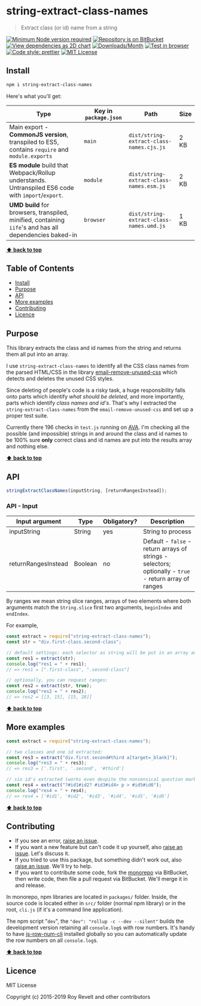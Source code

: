 # string-extract-class-names

> Extract class (or id) name from a string

[![Minimum Node version required][node-img]][node-url]
[![Repository is on BitBucket][bitbucket-img]][bitbucket-url]
[![View dependencies as 2D chart][deps2d-img]][deps2d-url]
[![Downloads/Month][downloads-img]][downloads-url]
[![Test in browser][runkit-img]][runkit-url]
[![Code style: prettier][prettier-img]][prettier-url]
[![MIT License][license-img]][license-url]

## Install

```sh
npm i string-extract-class-names
```

Here's what you'll get:

| Type                                                                                                    | Key in `package.json` | Path                                     | Size |
| ------------------------------------------------------------------------------------------------------- | --------------------- | ---------------------------------------- | ---- |
| Main export - **CommonJS version**, transpiled to ES5, contains `require` and `module.exports`          | `main`                | `dist/string-extract-class-names.cjs.js` | 2 KB |
| **ES module** build that Webpack/Rollup understands. Untranspiled ES6 code with `import`/`export`.      | `module`              | `dist/string-extract-class-names.esm.js` | 2 KB |
| **UMD build** for browsers, transpiled, minified, containing `iife`'s and has all dependencies baked-in | `browser`             | `dist/string-extract-class-names.umd.js` | 1 KB |

**[⬆ back to top](#markdown-header-string-extract-class-names)**

## Table of Contents

- [Install](#markdown-header-install)
- [Purpose](#markdown-header-purpose)
- [API](#markdown-header-api)
- [More examples](#markdown-header-more-examples)
- [Contributing](#markdown-header-contributing)
- [Licence](#markdown-header-licence)

## Purpose

This library extracts the class and id names from the string and returns them all put into an array.

I use `string-extract-class-names` to identify all the CSS class names from the parsed HTML/CSS in the library [email-remove-unused-css](https://bitbucket.org/codsen/email-remove-unused-css) which detects and deletes the unused CSS styles.

Since deleting of people's code is a risky task, a huge responsibility falls onto parts which identify _what should be deleted_, and more importantly, parts which identify _class names and id's_. That's why I extracted the `string-extract-class-names` from the `email-remove-unused-css` and set up a proper test suite.

Currently there 196 checks in `test.js` running on [AVA](https://github.com/avajs/ava). I'm checking all the possible (and impossible) strings in and around the class and id names to be 100% sure **only** correct class and id names are put into the results array and nothing else.

**[⬆ back to top](#markdown-header-string-extract-class-names)**

## API

```js
stringExtractClassNames(inputString, [returnRangesInstead]);
```

### API - Input

| Input argument      | Type    | Obligatory? | Description                                                                                            |
| ------------------- | ------- | ----------- | ------------------------------------------------------------------------------------------------------ |
| inputString         | String  | yes         | String to process                                                                                      |
| returnRangesInstead | Boolean | no          | Default - `false` - return arrays of strings - selectors; optionally - `true` - return array of ranges |

By ranges we mean string slice ranges, arrays of two elements where both arguments match the `String.slice` first two arguments, `beginIndex` and `endIndex`.

For example,

```js
const extract = require("string-extract-class-names");
const str = "div.first-class.second-class";

// default settings: each selector as string will be put in an array and returned:
const res1 = extract(str);
console.log("res1 = " + res1);
// => res1 = [".first-class", ".second-class"]

// optionally, you can request ranges:
const res2 = extract(str, true);
console.log("res2 = " + res2);
// => res2 = [[3, 15], [15, 28]]
```

**[⬆ back to top](#markdown-header-string-extract-class-names)**

## More examples

```js
const extract = require("string-extract-class-names");

// two classes and one id extracted:
const res3 = extract("div.first.second#third a[target=_blank]");
console.log("res3 = " + res3);
// => res3 = ['.first', '.second', '#third']

// six id's extracted (works even despite the nonsensical question mark characters):
const res4 = extract("?#id1#id2? #id3#id4> p > #id5#id6");
console.log("res4 = " + res4);
// => res4 = ['#id1', '#id2', '#id3', '#id4', '#id5', '#id6']
```

**[⬆ back to top](#markdown-header-string-extract-class-names)**

## Contributing

- If you see an error, [raise an issue](https://bitbucket.org/codsen/codsen/issues/new?title=string-extract-class-names%20package%20-%20put%20title%20here).
- If you want a new feature but can't code it up yourself, also [raise an issue](https://bitbucket.org/codsen/codsen/issues/new?title=string-extract-class-names%20package%20-%20put%20title%20here). Let's discuss it.
- If you tried to use this package, but something didn't work out, also [raise an issue](https://bitbucket.org/codsen/codsen/issues/new?title=string-extract-class-names%20package%20-%20put%20title%20here). We'll try to help.
- If you want to contribute some code, fork the [monorepo](https://bitbucket.org/codsen/codsen/src/) via BitBucket, then write code, then file a pull request via BitBucket. We'll merge it in and release.

In monorepo, npm libraries are located in `packages/` folder. Inside, the source code is located either in `src/` folder (normal npm library) or in the root, `cli.js` (if it's a command line application).

The npm script "`dev`", the `"dev": "rollup -c --dev --silent"` builds the development version retaining all `console.log`s with row numbers. It's handy to have [js-row-num-cli](https://www.npmjs.com/package/js-row-num-cli) installed globally so you can automatically update the row numbers on all `console.log`s.

**[⬆ back to top](#markdown-header-string-extract-class-names)**

## Licence

MIT License

Copyright (c) 2015-2019 Roy Revelt and other contributors

[node-img]: https://img.shields.io/node/v/string-extract-class-names.svg?style=flat-square&label=works%20on%20node
[node-url]: https://www.npmjs.com/package/string-extract-class-names
[bitbucket-img]: https://img.shields.io/badge/repo-on%20BitBucket-brightgreen.svg?style=flat-square
[bitbucket-url]: https://bitbucket.org/codsen/codsen/src/master/packages/string-extract-class-names
[deps2d-img]: https://img.shields.io/badge/deps%20in%202D-see_here-08f0fd.svg?style=flat-square
[deps2d-url]: http://npm.anvaka.com/#/view/2d/string-extract-class-names
[downloads-img]: https://img.shields.io/npm/dm/string-extract-class-names.svg?style=flat-square
[downloads-url]: https://npmcharts.com/compare/string-extract-class-names
[runkit-img]: https://img.shields.io/badge/runkit-test_in_browser-a853ff.svg?style=flat-square
[runkit-url]: https://npm.runkit.com/string-extract-class-names
[prettier-img]: https://img.shields.io/badge/code_style-prettier-ff69b4.svg?style=flat-square
[prettier-url]: https://prettier.io
[license-img]: https://img.shields.io/badge/licence-MIT-51c838.svg?style=flat-square
[license-url]: https://bitbucket.org/codsen/codsen/src/master/packages/string-extract-class-names
